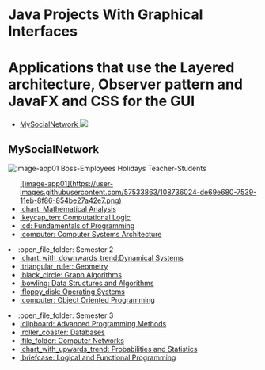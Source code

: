 # Java Projects With Graphical Interfaces

# Applications that use the Layered architecture, Observer pattern and JavaFX and CSS for the GUI

<ul>
    <li>
      <a href="https://github.com/flaviu2001/University-Projects/tree/master/Semester%201/Mathematical%20Analysis"> 
			  MySocialNetwork
        <img src="https://user-images.githubusercontent.com/57533863/108736024-de69e680-7539-11eb-8f86-854be27a42e7.png">
      </a>
    </li>
</ul>


  ## MySocialNetwork 
  ![image-app01](https://user-images.githubusercontent.com/57533863/108736024-de69e680-7539-11eb-8f86-854be27a42e7.png)
  Boss-Employees
  Holidays
  Teacher-Students
  
  <ul>
        <a href="https://github.com/Laura-ElenaOlaru/Java-Projects/tree/main/MySocialNetwork"> 
			![image-app01](https://user-images.githubusercontent.com/57533863/108736024-de69e680-7539-11eb-8f86-854be27a42e7.png)
        </a>
      </li>
      <li>
        <a href="https://github.com/flaviu2001/University-Projects/tree/master/Semester%201/Mathematical%20Analysis"> 
			:chart: Mathematical Analysis 
        </a>
      </li>
      <li>
        <a href="https://github.com/flaviu2001/University-Projects/tree/master/Semester%201/Computational%20Logic"> 
			:keycap_ten: Computational Logic 
        </a>
      </li>
      <li>
        <a href="https://github.com/flaviu2001/University-Projects/tree/master/Semester%201/Fundamentals%20of%20Programming"> 
			:cd: Fundamentals of Programming 
        </a>
      </li>
      <li>
        <a href="https://github.com/flaviu2001/University-Projects/tree/master/Semester%201/Computer%20Systems%20Architecture"> 
			:computer: Computer Systems Architecture
        </a>
      </li>
    </ul>
  </li>
  <li>:open_file_folder: Semester 2
  	<ul>
  		<li>
        <a href="https://github.com/flaviu2001/University-Projects/tree/master/Semester%202/Dynamical%20Systems"> 
			:chart_with_downwards_trend:Dynamical Systems 
        </a>
      </li>
      <li>
        <a href="https://github.com/flaviu2001/University-Projects/tree/master/Semester%202/Geometry"> 
			:triangular_ruler: Geometry
        </a>
      </li>
      <li>
        <a href="https://github.com/flaviu2001/University-Projects/tree/master/Semester%202/Graph%20Algorithms"> 
			:black_circle: Graph Algorithms
        </a>
      </li>
      <li>
        <a href="https://github.com/flaviu2001/University-Projects/tree/master/Semester%202/Data%20Structures%20and%20Algorithms"> 
			:bowling: Data Structures and Algorithms
        </a>
      </li>
      <li>
        <a href="https://github.com/flaviu2001/University-Projects/tree/master/Semester%202/Operating%20Systems"> 
			:floppy_disk: Operating Systems
        </a>
      </li>
      <li>
        <a href="https://github.com/flaviu2001/University-Projects/tree/master/Semester%202/Object%20Oriented%20Programming"> 
			:computer: Object Oriented Programming
        </a>
      </li>
  	</ul>
  </li>
  <li>:open_file_folder: Semester 3
  	<ul>
  		<li>
        <a href="https://github.com/flaviu2001/University-Projects/tree/master/Semester%203/Advanced%20Programming%20Methods"> 
			:clipboard: Advanced Programming Methods 
        </a>
      </li>
      <li>
        <a href="https://github.com/flaviu2001/University-Projects/tree/master/Semester%203/Databases"> 
			:roller_coaster: Databases
        </a>
      </li>
      <li>
        <a href="https://github.com/flaviu2001/University-Projects/tree/master/Semester%203/Computer%20Networks"> 
			:file_folder: Computer Networks
        </a>
      </li>
      <li>
        <a href="https://github.com/flaviu2001/University-Projects/tree/master/Semester%203/Probabilities%20and%20Statistics"> 
			:chart_with_upwards_trend: Probabilities and Statistics
        </a>
      </li>
      <li>
        <a href="https://github.com/flaviu2001/University-Projects/tree/master/Semester%203/Logical%20and%20Functional%20Programming"> 
			:briefcase: Logical and Functional Programming
        </a>
      </li>
  	</ul>
  </li>
</ul>
